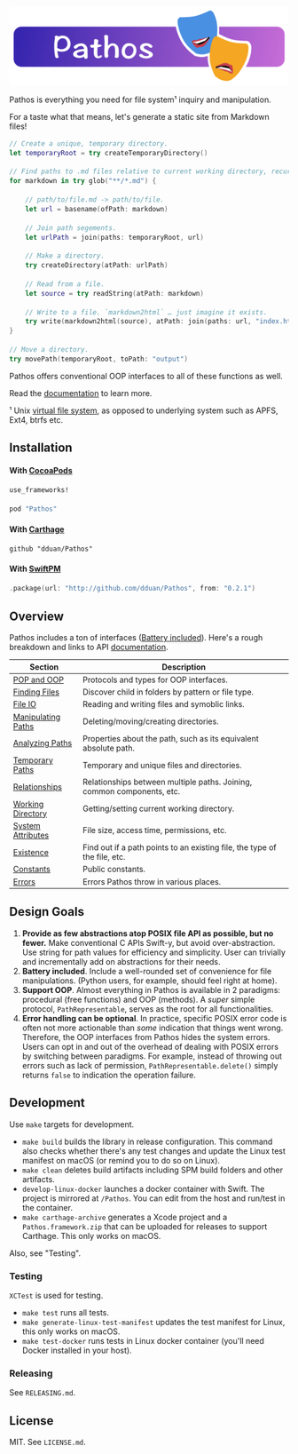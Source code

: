 ![Banner](Resources/Assets/Banner.png)

Pathos is everything you need for file system¹ inquiry and manipulation.

For a taste what that means, let's generate a static site from Markdown files!

```swift
// Create a unique, temporary directory.
let temporaryRoot = try createTemporaryDirectory()

// Find paths to .md files relative to current working directory, recursively.
for markdown in try glob("**/*.md") {

    // path/to/file.md -> path/to/file.
    let url = basename(ofPath: markdown)

    // Join path segements.
    let urlPath = join(paths: temporaryRoot, url)

    // Make a directory.
    try createDirectory(atPath: urlPath)

    // Read from a file.
    let source = try readString(atPath: markdown)

    // Write to a file. `markdown2html` … just imagine it exists.
    try write(markdown2html(source), atPath: join(paths: url, "index.html"))
}

// Move a directory.
try movePath(temporaryRoot, toPath: "output")
```

Pathos offers conventional OOP interfaces to all of these functions as well.

Read the [documentation][] to learn more.

¹ Unix [virtual file system][], as opposed to underlying system such as APFS,
Ext4, btrfs etc.

[documentation]: https://dduan.github.io/Pathos
[virtual file system]: https://en.wikipedia.org/wiki/Virtual_file_system

## Installation

#### With [CocoaPods](http://cocoapods.org/)

```ruby
use_frameworks!

pod "Pathos"
```

#### With [Carthage](https://github.com/Carthage/Carthage)

```
github "dduan/Pathos"
```

#### With [SwiftPM](https://swift.org/package-manager)

```swift
.package(url: "http://github.com/dduan/Pathos", from: "0.2.1")
```
## Overview

Pathos includes a ton of interfaces ([Battery included](#design-goals)). Here's
a rough breakdown and links to API [documentation][].

|Section                 | Description                                                               |
|------------------------|---------------------------------------------------------------------------|
| [POP and OOP][]        | Protocols and types for OOP interfaces.                                   |
| [Finding Files][]      | Discover child in folders by pattern or file type.                        |
| [File IO][]            | Reading and writing files and symoblic links.                             |
| [Manipulating Paths][] | Deleting/moving/creating directories.                                     |
| [Analyzing Paths][]    | Properties about the path, such as its equivalent absolute path.          |
| [Temporary Paths][]    | Temporary and unique files and directories.                               |
| [Relationships][]      | Relationships between multiple paths. Joining, common components, etc.    |
| [Working Directory][]  | Getting/setting current working directory.                                |
| [System Attributes][]  | File size, access time, permissions, etc.                                 |
| [Existence][]          | Find out if a path points to an existing file, the type of the file, etc. |
| [Constants][]          | Public constants.                                                         |
| [Errors][]             | Errors Pathos throw in various places.                                    |

[POP and OOP]: https://dduan.github.io/Pathos/POP%20and%20OOP.html
[Finding Files]: https://dduan.github.io/Pathos/Finding%20Files.html
[File IO]: https://dduan.github.io/Pathos/File%20IO.html
[Manipulating Paths]: https://dduan.github.io/Pathos/Manipulating%20Paths.html
[Analyzing Paths]: https://dduan.github.io/Pathos/Analyzing%20Paths.html
[Temporary Paths]: https://dduan.github.io/Pathos/Temporary%20Paths.html
[Relationships]: https://dduan.github.io/Pathos/Relationship.html
[Working Directory]: https://dduan.github.io/Pathos/Working%20Directory.html
[System Attributes]: https://dduan.github.io/Pathos/System%20Attributes.html
[Existence]: https://dduan.github.io/Pathos/Existence.html
[Constants]: https://dduan.github.io/Pathos/Constants.html
[Errors]: https://dduan.github.io/Pathos/Errors.html

## Design Goals

1. **Provide as few abstractions atop POSIX file API as possible, but no
   fewer.** Make conventional C APIs Swift-y, but avoid over-abstraction. Use
   string for path values for efficiency and simplicity. User can trivially and
   incrementally add on abstractions for their needs.
2. **Battery included**. Include a well-rounded set of convenience for file
   manipulations. (Python users, for example, should feel right at home).
3. **Support OOP**. Almost everything in Pathos is available in 2 paradigms:
   procedural (free functions) and OOP (methods). A _super_ simple protocol,
   `PathRepresentable`, serves as the root for all functionalities.
4. **Error handling can be optional**. In practice, specific POSIX error code is
   often not more actionable than _some_ indication that things went wrong.
   Therefore, the OOP interfaces from Pathos hides the system errors. Users can
   opt in and out of the overhead of dealing with POSIX errors by switching
   between paradigms. For example, instead of throwing out errors such as lack
   of permission, `PathRepresentable.delete()` simply returns `false` to
   indication the operation failure.

## Development

Use `make` targets for development.

- `make build` builds the library in release configuration. This command also
  checks whether there's any test changes and update the Linux test manifest
  on macOS (or remind you to do so on Linux).
- `make clean` deletes build artifacts including SPM build folders and other
  artifacts.
- `develop-linux-docker` launches a docker container with Swift. The project is
  mirrored at `/Pathos`. You can edit from the host and run/test in the
  container.
- `make carthage-archive` generates a Xcode project and a `Pathos.framework.zip`
  that can be uploaded for releases to support Carthage. This only works on
  macOS.

Also, see "Testing".

### Testing

`XCTest` is used for testing.

- `make test` runs all tests.
- `make generate-linux-test-manifest` updates the test manifest for Linux, this
  only works on macOS.
- `make test-docker` runs tests in Linux docker container (you'll need Docker
  installed in your host).

### Releasing

See `RELEASING.md`.

## License

MIT. See `LICENSE.md`.
